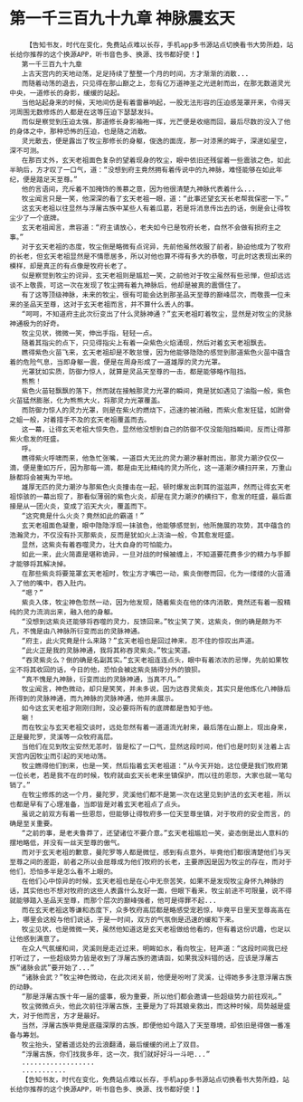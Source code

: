 # 第一千三百九十九章 神脉震玄天
        【告知书友，时代在变化，免费站点难以长存，手机app多书源站点切换看书大势所趋，站长给你推荐的这个换源APP，听书音色多、换源、找书都好使！】
       第一千三百九十九章
       上古天宫内的天地动荡，足足持续了整整一个月的时间，方才渐渐的消散...
       而随着动荡的退去，只见得在那山巅之上，忽有亿万道神圣之光迸射而出，在那无数道灵光中央，一道修长的身影，缓缓的站起。
       当他站起身来的时候，天地间仿是有着雷暴响起，一股无法形容的压迫感笼罩开来，令得天河周围无数修炼的人都是在这等压迫下瑟瑟发抖。
       而似是察觉到压迫太强，那道修长身影袖袍一挥，光芒便是收缩而回，最后尽数的没入了他的身体之中，那种恐怖的压迫，也是随之消散。
       灵光散去，便是露出了牧尘那修长的身躯，俊逸的面庞，那一对漆黑的眸子，深邃如星空，深不可测。
       在那百丈外，玄天老祖面色复杂的望着现身的牧尘，眼中依旧还残留着一些震骇之色，如此半晌后，方才叹了一口气，道：“没想到府主竟然拥有着传说中的九神脉，难怪能够在如此年纪，便是踏足天至尊。”
       他的言语间，充斥着不加掩饰的羡慕之意，因为他很清楚九神脉代表着什么...
       牧尘闻言只是一笑，他深深的看了玄天老祖一眼，道：“此事还望玄天长老帮我保密一下。”
       这玄天老祖以往显然与浮屠古族中某些人有着瓜葛，若是将消息传出去的话，倒是会让得牧尘少了一个底牌。
       玄天老祖闻言，肃容道：“府主请放心，老夫如今已是牧府长老，自然不会做有损府主之事。”
       对于玄天老祖的态度，牧尘倒是略微有点诧异，先前他虽然收服了前者，胁迫他成为了牧府的长老，但玄天老祖显然是不情愿居多，所以对他也算不得有多大的恭敬，可此时这表现出来的模样，却是真正的有点像是牧府长老了。
       似是察觉到牧尘的诧异，玄天老祖则是尴尬一笑，之前他对于牧尘虽然有些忌惮，但却远远谈不上敬畏，可这一次在发现了牧尘拥有着九神脉后，他却是被真的震慑住了。
       有了这等顶级神脉，未来的牧尘，很有可能会达到那圣品天至尊的巅峰层次，而敬畏一位未来的圣品天至尊，这对于玄天老祖而言，并不算什么丢人的事。
       “呵呵，不知道府主此次衍变出了什么灵脉神通？”玄天老祖盯着牧尘，显然是对牧尘的灵脉神通极为的好奇。
       牧尘见状，微微一笑，伸出手指，轻轻一点。
       随着其指尖的点下，只见得指尖上有着一朵紫色火焰涌现，然后对着玄天老祖飘去。
       瞧得紫色火苗飞来，玄天老祖却是不敢怠慢，因为他能够隐隐的感觉到那道紫色火苗中蕴含着的危险气息，当即身躯一震，便是在周身形成了一道雄厚的灵力光罩。
       光罩犹如实质，防御力惊人，就算是灵品天至尊的一击，都是能够略作阻挡。
       熊熊！
       紫色火苗轻飘飘的落下，然而就在接触那灵力光罩的瞬间，竟是犹如遇见了油脂一般，紫色火苗猛然膨胀，化为熊熊大火，将那灵力光罩覆盖。
       而防御力惊人的灵力光罩，则是在紫火的燃烧下，迅速的被消融，而紫火愈发狂猛，如跗骨之蛆一般，对着措手不及的玄天老祖覆盖而去。
       这一幕，让得玄天老祖大惊失色，显然他没想到自己的防御不仅没能阻挡瞬间，反而让得那紫火愈发的旺盛。
       呼。
       瞧得紫火呼啸而来，他急忙张嘴，一道巨大无比的灵力潮汐暴射而出，那灵力潮汐仅仅一滴，便是重如万斤，因为那每一滴，都是由无比精纯的灵力所化，这一道潮汐横扫开来，万重山脉都将会被夷为平地。
       雄厚无匹的灵力潮汐与那紫色火炎撞击在一起，顿时爆发出刺耳的滋滋声，然而让得玄天老祖惊骇的一幕出现了，那看似薄弱的紫色火炎，却是在灵力潮汐的横扫下，愈发的旺盛，最后直接是从一团火炎，变成了滔天大火，覆盖而下。
       “这究竟是什么火炎？竟然如此的霸道！”
       玄天老祖面色凝重，眼中隐隐浮现一抹骇色，他能够感觉到，他所施展的攻势，其中蕴含的浩瀚灵力，不仅没有扑灭那紫炎，反而是犹如火上浇油一般，令其愈发旺盛。
       显然，这紫炎有着吞噬灵力，壮大自身的可怕能力。
       如此一来，此火简直是堪称诡异，一旦对战的时候被缠上，不知道要花费多少的精力与手脚才能够将其解决掉。
       在那些紫炎将要笼罩玄天老祖时，牧尘方才嘴巴一动，紫炎倒卷而回，化为一缕缕的火苗涌入了他的嘴中，吞入肚内。
       “嗯？”
       紫炎入体，牧尘神色忽然一动，因为他发现，随着紫炎在他的体内消散，竟然还有着一股精纯的灵力流淌出来，融入他的身躯。
       “没想到这紫炎还能够将吞噬的灵力，反馈回来。”牧尘笑了笑，这紫炎，倒的确是颇为不凡，不愧是由八神脉所衍变而出的灵脉神通。
       “府主，此火究竟是什么来路？”玄天老祖也是回过神来，忍不住的惊叹出声道。
       “此火正是我的灵脉神通，我将其称吞灵紫炎。”牧尘笑道。
       “吞灵紫炎么？倒的确是名副其实。”玄天老祖连连点头，眼中有着浓浓的忌惮，先前如果牧尘不将其收回的话，今日的他，恐怕会被这紫炎搞得分外的狼狈。
       “真不愧是九神脉，衍变而出的灵脉神通，当真不凡。”
       牧尘闻言，神色微动，却只是笑笑，并未多说，因为这吞灵紫炎，其实只是他炼化八神脉后所得到的灵脉神通，而九神脉的灵脉神通，他并未展示。
       如今这玄天老祖才刚刚归附，没必要将所有的底牌都是告知于他。
       唰！
       而在牧尘与玄天老祖交谈时，远处忽然有着一道道流光射来，最后落在山巅上，现出身来，正是曼陀罗，灵溪等一众牧府高层。
       当他们在见到牧尘安然无恙时，皆是松了一口气，显然这段时间，他们也是时刻关注着上古天宫内因牧尘而引起的天地动荡。
       牧尘瞧得他们到来，也是一笑，然后指着玄天老祖道：“从今天开始，这位便是我们牧府第一位长老，若是我不在的时候，牧府就由玄天长老来坐镇保护，而以往的恩怨，大家也就一笔勾销了。”
       在牧尘修炼的这一个月，曼陀罗，灵溪他们都不是第一次在这里见到护法的玄天老祖，所以也都是早有了心理准备，当即皆是对着玄天老祖点了点头。
       虽说之前双方有着一些恩怨，但能够让得牧府多一位天至尊坐镇，对于牧府的安全而言，的确是至关重要。
       “之前的事，是老夫鲁莽了，还望诸位不要介意。”玄天老祖尴尬一笑，姿态倒是出人意料的摆地略低，并没有一丝天至尊的傲气。
       而对于玄天老祖的歉意，曼陀罗等人都是微怔，感到有点意外，毕竟他们都很清楚他们与天至尊之间的差距，前者之所以会屈尊成为他们牧府的长老，主要原因是因为牧尘的存在，而对于他们，恐怕多半是怎么看不上眼的。
       在他们心中惊异的时候，玄天老祖也是在心中无奈苦笑，如果不是发现牧尘身怀九神脉的话，其实他也不想对牧府的这些人表露什么友好一面，但眼下看来，牧尘前途不可限量，说不得就能够踏入圣品天至尊，而那个层次的巅峰强者，他可是得罪不起...
       而在玄天老祖这等谦和态度下，众多牧府高层都是略感受宠若惊，毕竟平日里天至尊高高在上，哪里会这般与他们说话，于是一时间，双方的气氛倒是迅速的缓和下来。
       牧尘见状，也是微微一笑，虽然他知道这是玄天老祖做给他看的，但有着这份识趣，也足以让他感到满意了。
       在众人气氛缓和间，灵溪则是走近过来，明眸如水，看向牧尘，轻声道：“这段时间我已经打听过了，一些超级势力皆是收到了浮屠古族的邀请函，如果我没料错的话，应该是浮屠古族“诸脉会武”要开始了...”
       “诸脉会武？”牧尘神色微动，在此次闭关前，他便是吩咐了灵溪，让得她多多注意浮屠古族的动静。
       “那是浮屠古族十年一届的盛事，极为重要，所以他们都会邀请一些超级势力前往观礼。”
       牧尘微微点头，他此次前往浮屠古族，主要是为了将其娘亲救出，而这种时候，局势越是盛大，对于他而言，方才是最好。
       当然，浮屠古族毕竟是底蕴深厚的古族，即便他如今踏入了天至尊境，却依旧是得做一番准备与筹划。
       牧尘抬头，望着遥远处的云浪翻涌，最后缓缓的闭上了双目。
       “浮屠古族，你们找我多年，这一次，我们就好好斗一斗吧...”
       ..................
       ...........
       【告知书友，时代在变化，免费站点难以长存，手机app多书源站点切换看书大势所趋，站长给你推荐的这个换源APP，听书音色多、换源、找书都好使！】
